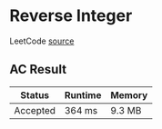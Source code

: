 # Reverse Integer

LeetCode [source](https://leetcode.com/problems/two-sum/)

## AC Result

| Status | Runtime | Memory |
|--------|---------|--------|
| Accepted | 364 ms | 9.3 MB |